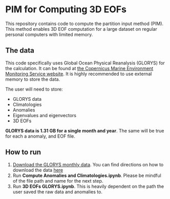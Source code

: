 # PIM for Computing 3D EOFs
This repository contains code to compute the partition input method (PIM). This method enables 3D EOF computation for a large dataset on regular personal computers with limited memory. 

## The data
This code specifically uses Global Ocean Physical Reanalysis (GLORYS) for the calculation. It can be found at [the Copernicus Marine Environment Monitoring Service website](https://data.marine.copernicus.eu/product/GLOBAL_MULTIYEAR_PHY_001_030/description). It is highly recommended to use external memory to store the data. 

The user will need to store:
- GLORYS data
- Climatologies
- Anomalies
- Eigenvalues and eigenvectors
- 3D EOFs

**GLORYS data is 1.31 GB for a single month and year**. The same will be true for each a anomaly, and EOF file. 

## How to run
 1. [Download the GLORYS monthly data](https://data.marine.copernicus.eu/product/GLOBAL_MULTIYEAR_PHY_001_030/services). You can find directions on how to download the data [here](https://help.marine.copernicus.eu/en/articles/4469993-how-to-download-copernicus-marine-products)
 2.  Run **Compute Anomalies and Climatologies.ipynb**. Please be mindful of the file path and name for the next step.
 3.  Run **3D EOFs GLORYS.ipynb**. This is heavily dependent on the path the user saved the raw data and anomalies to.
